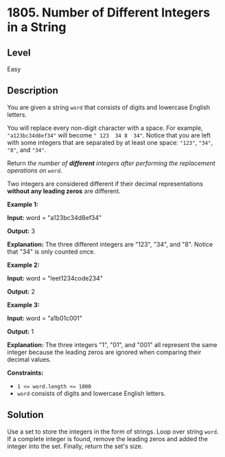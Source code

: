 # 1805. Number of Different Integers in a String
## Level
Easy

## Description
You are given a string `word` that consists of digits and lowercase English letters.

You will replace every non-digit character with a space. For example, `"a123bc34d8ef34"` will become `" 123  34 8  34"`. Notice that you are left with some integers that are separated by at least one space: `"123"`, `"34"`, `"8"`, and `"34"`.

Return *the number of **different** integers after performing the replacement operations on `word`*.

Two integers are considered different if their decimal representations **without any leading zeros** are different.

**Example 1:**

**Input:** word = "a123bc34d8ef34"

**Output:** 3

**Explanation:** The three different integers are "123", "34", and "8". Notice that "34" is only counted once.

**Example 2:**

**Input:** word = "leet1234code234"

**Output:** 2

**Example 3:**

**Input:** word = "a1b01c001"

**Output:** 1

**Explanation:** The three integers "1", "01", and "001" all represent the same integer because the leading zeros are ignored when comparing their decimal values.

**Constraints:**

* `1 <= word.length <= 1000`
* `word` consists of digits and lowercase English letters.

## Solution
Use a set to store the integers in the form of strings. Loop over string `word`. If a complete integer is found, remove the leading zeros and added the integer into the set. Finally, return the set's size.
